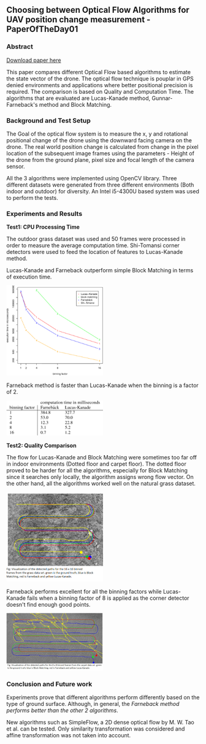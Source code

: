 ## Choosing between Optical Flow Algorithms for UAV position change measurement - PaperOfTheDay01

### Abstract

[Download paper here](https://pdfs.semanticscholar.org/ba02/a9ca1aa7f85d6b35a7b28705cbcbfeb29351.pdf)

This paper compares different Optical Flow based algorithms to estimate the state vector of the drone. The optical flow technique is pouplar in GPS denied environments and applications where better positional precision is required. The comparison is based on Quality and Computation Time. The algorithms that are evaluated are Lucas-Kanade method, Gunnar-Farneback's method and Block Matching.

### Background and Test Setup


The Goal of the optical flow system is to measure the x, y and rotational positional change of the drone using the downward facing camera on the drone. The real world position change is calculated from change in the pixel location of the subsequent image frames using the parameters - Height of the drone from the ground plane, pixel size and focal length of the camera sensor.

All the 3 algorithms were implemented using OpenCV library. Three different datasets were generated from three different environments (Both indoor and outdoor) for diversity. An Intel i5-4300U based system was used to perform the tests.

### Experiments and Results


**Test1: CPU Processing Time**

The outdoor grass dataset was used and 50 frames were processed in order to measure the average computation time. Shi-Tomansi corner detectors were used to feed the location of features to Lucas-Kanade method.

Lucas-Kanade and Farneback outperform simple Block Matching in terms of execution time.

<a href="https://karthickpn.github.io/posts/2020/04/PaperOfTheDay01"><img src="/images/5-Figure5-1.png" alt="4-Table3-1" width="50%" height="50%"></a>


Farneback method is faster than Lucas-Kanade when the binning is a factor of 2.

<a href="https://karthickpn.github.io/posts/2020/04/PaperOfTheDay01"><img src="/images/4-Table3-1.png" alt="4-Table3-1" width="50%" height="50%"></a>

**Test2: Quality Comparison**

The flow for Lucas-Kanade and Block Matching were sometimes too far off in indoor environments (Dotted floor and carpet floor). The dotted floor proved to be harder for all the algorithms, especially for Block Matching since it searches only locally, the algorithm assigns wrong flow vector. 
On the other hand, all the algorithms worked well on the natural grass dataset.

<a href="https://karthickpn.github.io/posts/2020/04/PaperOfTheDay01"><img src="/images/5-Table4-11.png" alt="5-Table4-11" width="50%" height="50%"></a>

Farneback performs excellent for all the binning factors while Lucas-Kanade fails when a binning factor of 8 is applied as the corner detector doesn't find enough good points.

<a href="https://karthickpn.github.io/posts/2020/04/PaperOfTheDay01"><img src="/images/6-Figure9-11.png" alt="6-Figure9-11" width="50%" height="50%"></a>

### Conclusion and Future work

Experiments prove that different algorithms perform differently based on the type of ground surface. Although, in general, the *Farneback method performs better than the other 2 algorithms*.

New algorithms such as SimpleFlow, a 2D dense optical flow by M. W. Tao et al. can be tested. Only similarity transformation was considered and affine transformation was not taken into account.